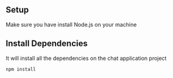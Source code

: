 ## Setup

Make sure you have install Node.js on your machine

## Install Dependencies

It will install all the dependencies on the chat application project

`npm install`